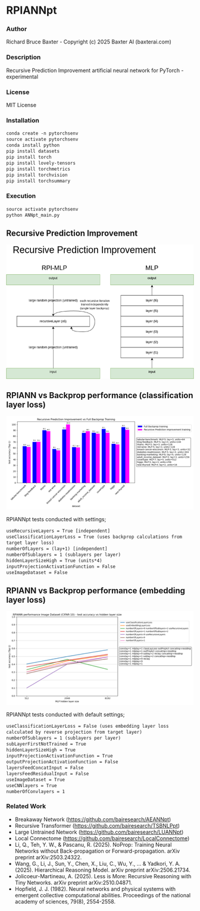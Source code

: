 # RPIANNpt

### Author

Richard Bruce Baxter - Copyright (c) 2025 Baxter AI (baxterai.com)

### Description

Recursive Prediction Improvement artificial neural network for PyTorch - experimental 

### License

MIT License

### Installation
```
conda create -n pytorchsenv
source activate pytorchsenv
conda install python
pip install datasets
pip install torch
pip install lovely-tensors
pip install torchmetrics
pip install torchvision
pip install torchsummary
```

### Execution
```
source activate pytorchsenv
python ANNpt_main.py
```

## Recursive Prediction Improvement

![RecursivePredictionImprovementImplementation1a.png](https://github.com/bairesearch/RPIANNpt/blob/main/graph/RecursivePredictionImprovementImplementation1a.png?raw=true)

## RPIANN vs Backprop performance (classification layer loss)

![RPIANNVsBackpropTestAccuracy-SMALL.png](https://github.com/bairesearch/RPIANNpt/blob/main/graph/RPIANNVsBackpropTestAccuracy-SMALL.png?raw=true)

RPIANNpt tests conducted with settings;
```
useRecursiveLayers = True [independent]
useClassificationLayerLoss = True (uses backprop calculations from target layer loss)
numberOfLayers = (lay+1) [independent]
numberOfSublayers = 1 (sublayers per layer)
hiddenLayerSizeHigh = True (units*4)
inputProjectionActivationFunction = False
useImageDataset = False
```

## RPIANN vs Backprop performance (embedding layer loss)

![RPIANNtestAccuracyImageDataset-SMALL.png](https://github.com/bairesearch/RPIANNpt/blob/main/graph/RPIANNtestAccuracyImageDataset-SMALL.png?raw=true)

RPIANNpt tests conducted with default settings;
```
useClassificationLayerLoss = False (uses embedding layer loss calculated by reverse projection from target layer)
numberOfSublayers = 1 (sublayers per layer)
subLayerFirstNotTrained = True
hiddenLayerSizeHigh = True
inputProjectionActivationFunction = True
outputProjectionActivationFunction = False
layersFeedConcatInput = False
layersFeedResidualInput = False
useImageDataset = True
useCNNlayers = True
numberOfConvlayers = 1
```


### Related Work

* Breakaway Network (https://github.com/bairesearch/AEANNpt)
* Recursive Transformer (https://github.com/bairesearch/TSBNLPpt)
* Large Untrained Network (https://github.com/bairesearch/LUANNpt)
* Local Connectome (https://github.com/bairesearch/LocalConnectome)
* Li, Q., Teh, Y. W., & Pascanu, R. (2025). NoProp: Training Neural Networks without Back-propagation or Forward-propagation. arXiv preprint arXiv:2503.24322.
* Wang, G., Li, J., Sun, Y., Chen, X., Liu, C., Wu, Y., ... & Yadkori, Y. A. (2025). Hierarchical Reasoning Model. arXiv preprint arXiv:2506.21734.
* Jolicoeur-Martineau, A. (2025). Less is More: Recursive Reasoning with Tiny Networks. arXiv preprint arXiv:2510.04871.
* Hopfield, J. J. (1982). Neural networks and physical systems with emergent collective computational abilities. Proceedings of the national academy of sciences, 79(8), 2554-2558.
